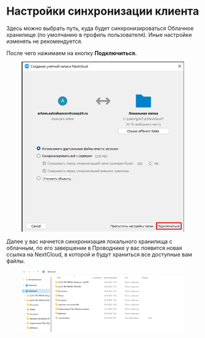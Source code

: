# Настройки синхронизации клиента

Здесь можно выбрать путь, куда будет синхронизироваться Облачное хранилище (по умолчанию в профиль пользователя). Иные настройки изменять не рекомендуется.&#x20;

После чего нажимаем на кнопку **Подключиться.**

<figure><img src="../.gitbook/assets/image (1183).png" alt=""><figcaption></figcaption></figure>

Далее у вас начнется синхронизация локального хранилища с облачным, по его завершении в Проводнике у вас появится новая ссылка на NextCloud, в которой и будут храниться все доступные вам файлы.

<figure><img src="../.gitbook/assets/image (529).png" alt=""><figcaption></figcaption></figure>
